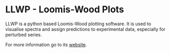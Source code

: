 # LLWP - Loomis-Wood Plots

LLWP is a python based Loomis-Wood plotting software. It is used to visualise spectra and assign predictions to experimental data, especially for perturbed series.

For more information go to its [website](https://ltotheois.github.io/LLWP/index.html).